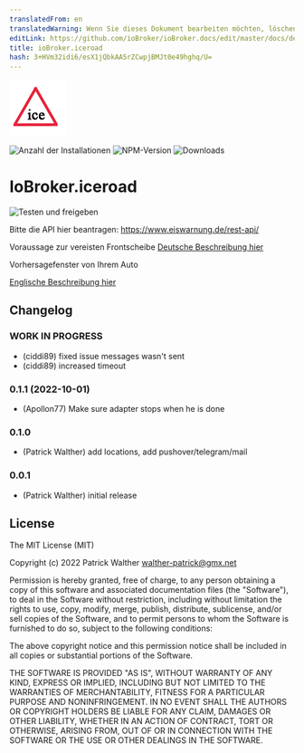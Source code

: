 ```yaml
---
translatedFrom: en
translatedWarning: Wenn Sie dieses Dokument bearbeiten möchten, löschen Sie bitte das Feld "translationsFrom". Andernfalls wird dieses Dokument automatisch erneut übersetzt
editLink: https://github.com/ioBroker/ioBroker.docs/edit/master/docs/de/adapterref/iobroker.iceroad/README.md
title: ioBroker.iceroad
hash: 3+HVm32idi6/esX1jQbkAA5rZCwpjBMJt0e49hghq/U=
---
```

![Logo](../../../en/adapterref/iobroker.iceroad/docs/de/img/iceroad.png)

![Anzahl der Installationen](http://iobroker.live/badges/iceroad-stable.svg)
![NPM-Version](http://img.shields.io/npm/v/iobroker.iceroad.svg)
![Downloads](https://img.shields.io/npm/dm/iobroker.iceroad.svg)

# IoBroker.iceroad
![Testen und freigeben](https://github.com/iobroker-community-adapters/iobroker.iceroad/workflows/Test%20and%20Release/badge.svg)

Bitte die API hier beantragen: https://www.eiswarnung.de/rest-api/

Voraussage zur vereisten Frontscheibe [Deutsche Beschreibung hier](docs/de/iceroad.md)

Vorhersagefenster von Ihrem Auto

[Englische Beschreibung hier](docs/en/iceroad.md)

## Changelog

### **WORK IN PROGRESS**

-   (ciddi89) fixed issue messages wasn't sent
-   (ciddi89) increased timeout

### 0.1.1 (2022-10-01)

-   (Apollon77) Make sure adapter stops when he is done

### 0.1.0

-   (Patrick Walther) add locations, add pushover/telegram/mail

### 0.0.1

-   (Patrick Walther) initial release

## License

The MIT License (MIT)

Copyright (c) 2022 Patrick Walther walther-patrick@gmx.net

Permission is hereby granted, free of charge, to any person obtaining a copy
of this software and associated documentation files (the "Software"), to deal
in the Software without restriction, including without limitation the rights
to use, copy, modify, merge, publish, distribute, sublicense, and/or sell
copies of the Software, and to permit persons to whom the Software is
furnished to do so, subject to the following conditions:

The above copyright notice and this permission notice shall be included in
all copies or substantial portions of the Software.

THE SOFTWARE IS PROVIDED "AS IS", WITHOUT WARRANTY OF ANY KIND, EXPRESS OR
IMPLIED, INCLUDING BUT NOT LIMITED TO THE WARRANTIES OF MERCHANTABILITY,
FITNESS FOR A PARTICULAR PURPOSE AND NONINFRINGEMENT. IN NO EVENT SHALL THE
AUTHORS OR COPYRIGHT HOLDERS BE LIABLE FOR ANY CLAIM, DAMAGES OR OTHER
LIABILITY, WHETHER IN AN ACTION OF CONTRACT, TORT OR OTHERWISE, ARISING FROM,
OUT OF OR IN CONNECTION WITH THE SOFTWARE OR THE USE OR OTHER DEALINGS IN
THE SOFTWARE.